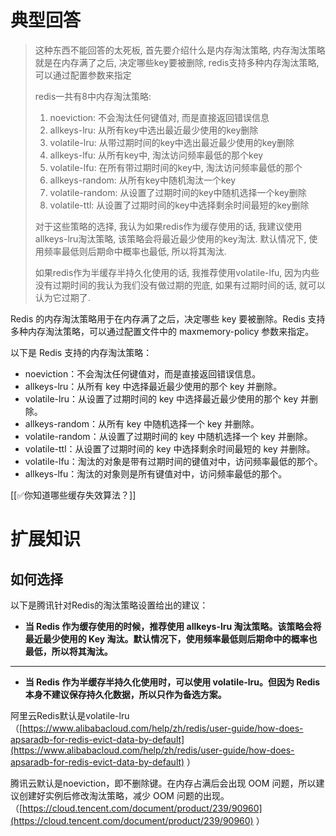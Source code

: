 # 典型回答

> 这种东西不能回答的太死板, 首先要介绍什么是内存淘汰策略, 内存淘汰策略就是在内存满了之后, 决定哪些key要被删除, redis支持多种内存淘汰策略, 可以通过配置参数来指定
> 
> redis一共有8中内存淘汰策略:
> 
> 1. noeviction: 不会淘汰任何键值对, 而是直接返回错误信息
> 2. allkeys-lru: 从所有key中选出最近最少使用的key删除
> 3. volatile-lru: 从带过期时间的key中选出最近最少使用的key删除
> 4. allkeys-lfu: 从所有key中, 淘汰访问频率最低的那个key
> 5. volatile-lfu: 在所有带过期时间的key中, 淘汰访问频率最低的那个
> 6. allkeys-random: 从所有key中随机淘汰一个key
> 7. volatile-random: 从设置了过期时间的key中随机选择一个key删除
> 8. volatile-ttl: 从设置了过期时间的key中选择剩余时间最短的key删除
>    
> 对于这些策略的选择, 我认为如果redis作为缓存使用的话, 我建议使用allkeys-lru淘汰策略, 该策略会将最近最少使用的key淘汰. 默认情况下, 使用频率最低则后期命中概率也最低, 所以将其淘汰.
> 
> 如果redis作为半缓存半持久化使用的话, 我推荐使用volatile-lfu, 因为内些没有过期时间的我认为我们没有做过期的兜底, 如果有过期时间的话, 就可以认为它过期了.

Redis 的内存淘汰策略用于在内存满了之后，决定哪些 key 要被删除。Redis 支持多种内存淘汰策略，可以通过配置文件中的 maxmemory-policy 参数来指定。



以下是 Redis 支持的内存淘汰策略：

+ noeviction：不会淘汰任何键值对，而是直接返回错误信息。
+ allkeys-lru：从所有 key 中选择最近最少使用的那个 key 并删除。
+ volatile-lru：从设置了过期时间的 key 中选择最近最少使用的那个 key 并删除。
+ allkeys-random：从所有 key 中随机选择一个 key 并删除。
+ volatile-random：从设置了过期时间的 key 中随机选择一个 key 并删除。
+ volatile-ttl：从设置了过期时间的 key 中选择剩余时间最短的 key 并删除。
+ volatile-lfu：淘汰的对象是带有过期时间的键值对中，访问频率最低的那个。
+ allkeys-lfu：淘汰的对象则是所有键值对中，访问频率最低的那个。



[[✅你知道哪些缓存失效算法？]]

# 扩展知识


## 如何选择


以下是腾讯针对Redis的淘汰策略设置给出的建议：



+ **当 Redis 作为缓存使用的时候，推荐使用 allkeys-lru 淘汰策略。该策略会将最近最少使用的 Key 淘汰。默认情况下，使用频率最低则后期命中的概率也最低，所以将其淘汰。**

****

+ **当 Redis 作为半缓存半持久化使用时，可以使用 volatile-lru。但因为 Redis 本身不建议保存持久化数据，所以只作为备选方案。**



阿里云Redis默认是volatile-lru （[https://www.alibabacloud.com/help/zh/redis/user-guide/how-does-apsaradb-for-redis-evict-data-by-default](https://www.alibabacloud.com/help/zh/redis/user-guide/how-does-apsaradb-for-redis-evict-data-by-default) ）

<font style="color:rgb(24, 24, 24);"></font>

腾讯云默认是noeviction，即不删除键。在内存占满后会出现 OOM 问题，所以建议创建好实例后修改淘汰策略，减少 OOM 问题的出现。（[https://cloud.tencent.com/document/product/239/90960](https://cloud.tencent.com/document/product/239/90960) ）





